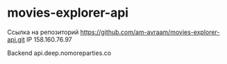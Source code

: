 # movies-explorer-api

Ссылка на репозиторий https://github.com/am-avraam/movies-explorer-api.git
IP 158.160.76.97

Backend api.deep.nomoreparties.co
